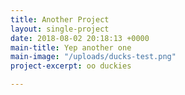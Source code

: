```yaml
---
title: Another Project
layout: single-project
date: 2018-08-02 20:18:13 +0000
main-title: Yep another one
main-image: "/uploads/ducks-test.png"
project-excerpt: oo duckies

---
```

